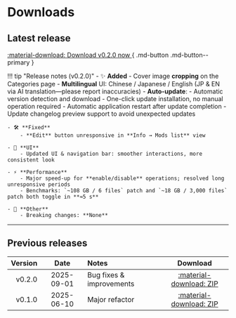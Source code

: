 # Downloads

## Latest release

[ :material-download: Download v0.2.0 now ](files/mods-locker-v0.2.0.zip){ .md-button .md-button--primary }
<!-- [See checksums](#verification--integrity){ .md-button } -->

!!! tip "Release notes (v0.2.0)"
    - ✨ **Added**
        - Cover image **cropping** on the Categories page
        - **Multilingual** UI: Chinese / Japanese / English (JP & EN via AI translation—please report inaccuracies)
        - **Auto-update**:
            - Automatic version detection and download
            - One-click update installation, no manual operation required
            - Automatic application restart after update completion
            - Update changelog preview support to avoid unexpected updates

    - 🛠️ **Fixed**
        - **Edit** button unresponsive in **Info → Mods list** view

    - 🎨 **UI**
        - Updated UI & navigation bar: smoother interactions, more consistent look

    - ⚡ **Performance**
        - Major speed-up for **enable/disable** operations; resolved long unresponsive periods
        - Benchmarks: `~108 GB / 6 files` patch and `~18 GB / 3,000 files` patch both toggle in **≈5 s**

    - 🔧 **Other**
        - Breaking changes: **None**

---

## Previous releases

| Version | Date | Notes | Download |
|---:|:---:|:---|:---:|
| v0.2.0 | 2025-09-01 | Bug fixes & improvements | [:material-download: ZIP](files/mods-locker-0.2.0.zip) |
| v0.1.0 | 2025-06-10 | Major refactor | [:material-download: ZIP](files/mods-locker-0.1.0.zip) |